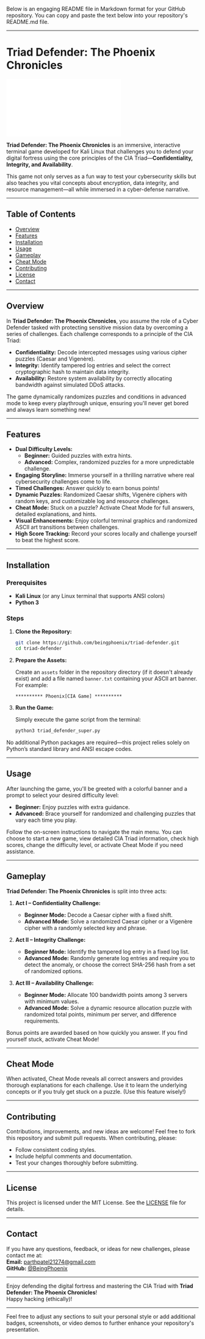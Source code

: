 Below is an engaging README file in Markdown format for your GitHub repository. You can copy and paste the text below into your repository's README.md file.

---

# Triad Defender: The Phoenix Chronicles

![Banner](cia_game_for_fun/assets/banner.txt)

**Triad Defender: The Phoenix Chronicles** is an immersive, interactive terminal game developed for Kali Linux that challenges you to defend your digital fortress using the core principles of the CIA Triad—**Confidentiality, Integrity, and Availability**.

This game not only serves as a fun way to test your cybersecurity skills but also teaches you vital concepts about encryption, data integrity, and resource management—all while immersed in a cyber-defense narrative.

---

## Table of Contents

- [Overview](#overview)
- [Features](#features)
- [Installation](#installation)
- [Usage](#usage)
- [Gameplay](#gameplay)
- [Cheat Mode](#cheat-mode)
- [Contributing](#contributing)
- [License](#license)
- [Contact](#contact)

---

## Overview

In **Triad Defender: The Phoenix Chronicles**, you assume the role of a Cyber Defender tasked with protecting sensitive mission data by overcoming a series of challenges. Each challenge corresponds to a principle of the CIA Triad:

- **Confidentiality:** Decode intercepted messages using various cipher puzzles (Caesar and Vigenère).
- **Integrity:** Identify tampered log entries and select the correct cryptographic hash to maintain data integrity.
- **Availability:** Restore system availability by correctly allocating bandwidth against simulated DDoS attacks.

The game dynamically randomizes puzzles and conditions in advanced mode to keep every playthrough unique, ensuring you'll never get bored and always learn something new!

---

## Features

- **Dual Difficulty Levels:**  
  - **Beginner:** Guided puzzles with extra hints.  
  - **Advanced:** Complex, randomized puzzles for a more unpredictable challenge.
- **Engaging Storyline:** Immerse yourself in a thrilling narrative where real cybersecurity challenges come to life.
- **Timed Challenges:** Answer quickly to earn bonus points!
- **Dynamic Puzzles:** Randomized Caesar shifts, Vigenère ciphers with random keys, and customizable log and resource challenges.
- **Cheat Mode:** Stuck on a puzzle? Activate Cheat Mode for full answers, detailed explanations, and hints.
- **Visual Enhancements:** Enjoy colorful terminal graphics and randomized ASCII art transitions between challenges.
- **High Score Tracking:** Record your scores locally and challenge yourself to beat the highest score.

---

## Installation

### Prerequisites

- **Kali Linux** (or any Linux terminal that supports ANSI colors)
- **Python 3**

### Steps

1. **Clone the Repository:**

   ```bash
   git clone https://github.com/beingphoenix/triad-defender.git
   cd triad-defender
   ```

2. **Prepare the Assets:**

   Create an `assets` folder in the repository directory (if it doesn't already exist) and add a file named `banner.txt` containing your ASCII art banner. For example:

   ```plaintext
   ********** Phoenix[CIA Game] **********
   ```

3. **Run the Game:**

   Simply execute the game script from the terminal:

   ```bash
   python3 triad_defender_super.py
   ```

No additional Python packages are required—this project relies solely on Python’s standard library and ANSI escape codes.

---

## Usage

After launching the game, you'll be greeted with a colorful banner and a prompt to select your desired difficulty level:

- **Beginner:** Enjoy puzzles with extra guidance.
- **Advanced:** Brace yourself for randomized and challenging puzzles that vary each time you play.

Follow the on-screen instructions to navigate the main menu. You can choose to start a new game, view detailed CIA Triad information, check high scores, change the difficulty level, or activate Cheat Mode if you need assistance.

---

## Gameplay

**Triad Defender: The Phoenix Chronicles** is split into three acts:

1. **Act I – Confidentiality Challenge:**  
   - **Beginner Mode:** Decode a Caesar cipher with a fixed shift.  
   - **Advanced Mode:** Solve a randomized Caesar cipher or a Vigenère cipher with a randomly selected key and phrase.

2. **Act II – Integrity Challenge:**  
   - **Beginner Mode:** Identify the tampered log entry in a fixed log list.  
   - **Advanced Mode:** Randomly generate log entries and require you to detect the anomaly, or choose the correct SHA-256 hash from a set of randomized options.

3. **Act III – Availability Challenge:**  
   - **Beginner Mode:** Allocate 100 bandwidth points among 3 servers with minimum values.  
   - **Advanced Mode:** Solve a dynamic resource allocation puzzle with randomized total points, minimum per server, and difference requirements.

Bonus points are awarded based on how quickly you answer. If you find yourself stuck, activate Cheat Mode!

---

## Cheat Mode

When activated, Cheat Mode reveals all correct answers and provides thorough explanations for each challenge. Use it to learn the underlying concepts or if you truly get stuck on a puzzle. (Use this feature wisely!)

---

## Contributing

Contributions, improvements, and new ideas are welcome! Feel free to fork this repository and submit pull requests. When contributing, please:
- Follow consistent coding styles.
- Include helpful comments and documentation.
- Test your changes thoroughly before submitting.

---

## License

This project is licensed under the MIT License. See the [LICENSE](LICENSE) file for details.

---

## Contact

If you have any questions, feedback, or ideas for new challenges, please contact me at:  
**Email:** parthpatel21274@gmail.com  
**GitHub:** [@BeingPhoenix](https://github.com/beingphoenix)

---

Enjoy defending the digital fortress and mastering the CIA Triad with **Triad Defender: The Phoenix Chronicles**!  
Happy hacking (ethically)!

---

Feel free to adjust any sections to suit your personal style or add additional badges, screenshots, or video demos to further enhance your repository's presentation.
